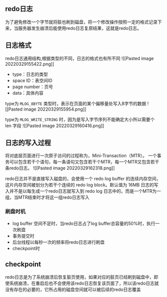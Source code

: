 ## redo日志
为了避免修改一个字节就将脏也刷到磁盘，将一个修改操作按照一定的格式记录下来，当服务器发生崩溃后能使用redo日志复原结果，这就是redo日志。
## 日志格式
redo日志通用结构,根据类型的不同，日志的格式也有所不同
![[Pasted image 20220329155422.png]]
- type：日志的类型
- space ID：表空间ID
- page number：页号
- data：具体内容

type为 `MLOG_8BYTE` 类型时，表示在页面的某个偏移量处写入8字节的数据
![[Pasted image 20220329155954.png]]

type为 `MLOG_WRITE_STRING` 时，因为是写入字节序列不能确定大小所以需要个 len 字段
![[Pasted image 20220329160416.png]]

## 日志的写入过程
将对底层页面进行一次原子访问的过程称为，Mini-Transaction（MTR）。
一个事务可以包含若干个语句，每一条语句又包含若干个MTR，每一个MTR又包含若干条redo日志。
![[Pasted image 20220329162318.png]]

redo日志并不是直接写入磁盘的，会使用一个 redo log buffer 的连续内存空间，这片内存空间被划分为若干个连续的 redo log block。默认值为 16MB
日志的写入并不是以每生成一个redo日志就写入到 redo log 日志中的，而是一个MTR为一组，当MTR结束时才将这一组redo日志写入

### 刷盘时机
- log buffer 空间不足时，当redo日志占了log buffer总容量的50%时，执行一次刷盘
- 事务提交时
- 后台线程以每秒一次的频率将redo日志进行刷盘
- checkpoint时

## checkpoint
redo日志是为了系统崩溃后恢复脏页使用，如果对应的脏页已经刷到磁盘中，即使系统崩溃，在重启后也不会使用该redo日志恢复该页面了，所以该redo日志就没有存在的必要的，它所占用的磁盘空间就可以被后续的redo日志覆盖